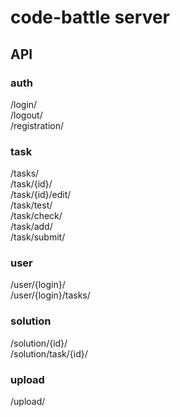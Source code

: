 # code-battle server

## API

### auth
/login/  
/logout/  
/registration/  

### task
/tasks/  
/task/{id}/  
/task/{id}/edit/  
/task/test/  
/task/check/  
/task/add/  
/task/submit/  

### user
/user/{login}/  
/user/{login}/tasks/  

### solution
/solution/{id}/  
/solution/task/{id}/  

### upload
/upload/  